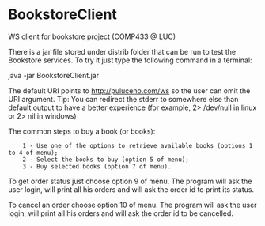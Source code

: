 BookstoreClient
===============

WS client for bookstore project (COMP433 @ LUC)

There is a jar file stored under distrib folder that can be run to test the Bookstore services. To try it just type the following command in a terminal:

java -jar BookstoreClient.jar <URI>

The default URI points to http://puluceno.com/ws so the user can omit the URI argument. Tip: You can redirect the stderr to somewhere else than default output to have a better experience (for example, 2> /dev/null in linux or 2> nil in windows)

The common steps to buy a book (or books):

        1 - Use one of the options to retrieve available books (options 1 to 4 of menu);
        2 - Select the books to buy (option 5 of menu);
        3 - Buy selected books (option 7 of menu).

To get order status just choose option 9 of menu. The program will ask the user login, will print all his orders and will ask the order id to print its status.

To cancel an order choose option 10 of menu. The program will ask the user login, will print all his orders and will ask the order id to be cancelled.
